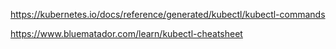 https://kubernetes.io/docs/reference/generated/kubectl/kubectl-commands

https://www.bluematador.com/learn/kubectl-cheatsheet
